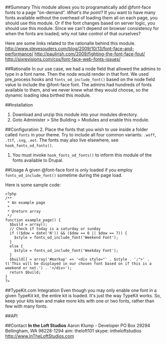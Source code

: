 ##Summary
This module allows you to programatically add @font-face fonts to a page "on-demand".  _What's the point?_  If you want to have many fonts available without the overhead of loading them all on each page, you should use this module.  Or if the font changes based on server logic, you should use this module.  Since we can't depend on browser consistency for when the fonts are loaded; why not take control of that ourselves?

Here are some links related to the rationalle behind this module.
<http://www.stevesouders.com/blog/2009/10/13/font-face-and-performance/>
<http://paulirish.com/2009/fighting-the-font-face-fout/>
<http://sixrevisions.com/css/font-face-web-fonts-issues/>

##Rationalle
In our use case, we had a node field that allowed the admins to type in a font name.  Then the node would render in that font.  We used pre_process hooks and `fonts_od_include_font()` based on the node field value to include the  @font-face font.  The admins had hundreds of fonts available to them, and we never knew what they would choose, so the dynamic loading idea birthed this module.


##Installation
1. Download and unzip this module into your modules directory.
1. Goto Administer > Site Building > Modules and enable this module.


##Configuration
2. Place the fonts that you wish to use inside a folder called `fonts` in your theme.  Try to include all four common variants: `.woff`, `.ttf`, `.svg`, `.eot`.  The fonts may also live elsewhere, see `hook_fonts_od_fonts()`.
1. You must invoke `hook_fonts_od_fonts()` to inform this module of the fonts available to Drupal.


##Usage
A given @font-face font is only loaded if you employ `fonts_od_include_font()` sometime during the page load.

Here is some sample code:

    <?php
    /**
     * An example page
     *
     * @return array
     */
    function example_page() {
      $build = array();
      // Check if today is a saturday or sunday
      if (($dow = date('N')) && ($dow == 6 || $dow == 7)) {
        $style = fonts_od_include_font('Weekend Font');  
      }
      else {
        $style = fonts_od_include_font('Weekday Font');
      }
      $build[] = array('#markup' => '<div style="' . $style . ';">' . t('This will be displayed in our chosen font based on if this is a weekend or not.') . '</div>');
      return $build;
    }
    ?>


##TypeKit.com Integration
Even though you may only enable one font in a given TypeKit kit, the entire kit is loaded.  It's just the way TypeKit works.  So, keep your kits lean and make more kits with one or two fonts, rather than few with many fonts.    


##API

##Contact
**In the Loft Studios**
Aaron Klump - Developer
PO Box 29294 Bellingham, WA 98228-1294
aim: theloft101
skype: intheloftstudios
<http://www.InTheLoftStudios.com>
